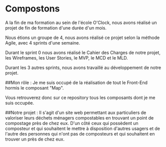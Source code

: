 # Compostons

A la fin de ma formation au sein de l'école O'Clock, nous avons réalisé un projet de fin de formation d'une durée d'un mois.

Nous étions un groupe de 4, nous avons réalisé ce projet selon la méthode Agile, avec 4 sprints d'une semaine.

Durant le sprint 0 nous avons réalisé le Cahier des Charges de notre projet, les Wireframes, les User Stories, le MVP, le MCD et le MLD.

Durant les 3 autres sprints, nous avons travaillé au développement de notre projet.

##Mon rôle :
Je me suis occupé de la réalisation de tout le Front-End hormis le composant "Map".

Vous retrouverez donc sur ce repository tous les composants dont je me suis occupée.

##Notre projet :
Il s'agit d'un site web permettant aux particuliers de valoriser leurs déchets ménagers compostables en trouvant un point
de compostage près de chez eux.
D'un côté ceux qui possèdent un composteur et qui souhaitent le mettre à disposition d'autres usagers et de l'autre des 
personnes qui n'ont pas de composteurs et qui souhaitent en trouver un près de chez eux.
